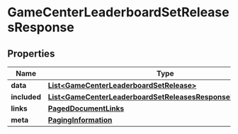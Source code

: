 

# GameCenterLeaderboardSetReleasesResponse


## Properties

| Name | Type | Description | Notes |
|------------ | ------------- | ------------- | -------------|
|**data** | [**List&lt;GameCenterLeaderboardSetRelease&gt;**](GameCenterLeaderboardSetRelease.md) |  |  |
|**included** | [**List&lt;GameCenterLeaderboardSetReleasesResponseIncludedInner&gt;**](GameCenterLeaderboardSetReleasesResponseIncludedInner.md) |  |  [optional] |
|**links** | [**PagedDocumentLinks**](PagedDocumentLinks.md) |  |  |
|**meta** | [**PagingInformation**](PagingInformation.md) |  |  [optional] |



